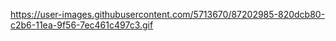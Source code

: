 https://user-images.githubusercontent.com/5713670/87202985-820dcb80-c2b6-11ea-9f56-7ec461c497c3.gif

